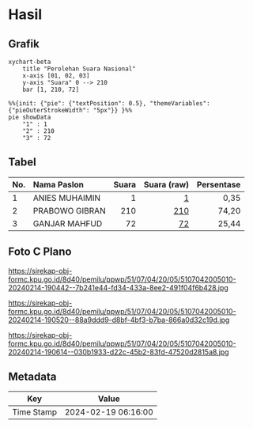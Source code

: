 # Hasil

## Grafik

```mermaid
xychart-beta
    title "Perolehan Suara Nasional"
    x-axis [01, 02, 03]
    y-axis "Suara" 0 --> 210
    bar [1, 210, 72]
```

```mermaid
%%{init: {"pie": {"textPosition": 0.5}, "themeVariables": {"pieOuterStrokeWidth": "5px"}} }%%
pie showData
    "1" : 1
    "2" : 210
    "3" : 72
```

## Tabel

| No. | Nama Paslon    | Suara | Suara (raw) | Persentase |
|:--- |:-------------- | -----:| -----------:| ----------:|
| 1   | ANIES MUHAIMIN | 1     | [1][p-1]    | 0,35       |
| 2   | PRABOWO GIBRAN | 210   | [210][p-2]  | 74,20      |
| 3   | GANJAR MAHFUD  | 72    | [72][p-3]   | 25,44      |


[p-1]: https://github.com/gigit-pemilu/pemilu-2024/blob/main/pilpres/hitung-suara/sub/51-bali/sub/07-karangasem/sub/04-karangasem/sub/2005-tumbu/sub/010-tps/sub/paslon-1.txt
[p-2]: https://github.com/gigit-pemilu/pemilu-2024/blob/main/pilpres/hitung-suara/sub/51-bali/sub/07-karangasem/sub/04-karangasem/sub/2005-tumbu/sub/010-tps/sub/paslon-2.txt
[p-3]: https://github.com/gigit-pemilu/pemilu-2024/blob/main/pilpres/hitung-suara/sub/51-bali/sub/07-karangasem/sub/04-karangasem/sub/2005-tumbu/sub/010-tps/sub/paslon-3.txt

## Foto C Plano

https://sirekap-obj-formc.kpu.go.id/8d40/pemilu/ppwp/51/07/04/20/05/5107042005010-20240214-190442--7b241e44-fd34-433a-8ee2-491f04f6b428.jpg

https://sirekap-obj-formc.kpu.go.id/8d40/pemilu/ppwp/51/07/04/20/05/5107042005010-20240214-190520--88a9ddd9-d8bf-4bf3-b7ba-866a0d32c19d.jpg

https://sirekap-obj-formc.kpu.go.id/8d40/pemilu/ppwp/51/07/04/20/05/5107042005010-20240214-190614--030b1933-d22c-45b2-83fd-47520d2815a8.jpg


## Metadata

| Key        | Value               |
| ---------- | ------------------- |
| Time Stamp | 2024-02-19 06:16:00 |



